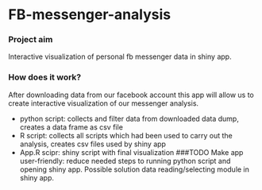 # FB-messenger-analysis
### Project aim
Interactive visualization of personal fb messenger data in shiny app.
### How does it work?
After downloading data from our facebook account this app will allow us to create interactive visualization of our messenger analysis.
- python script: collects and filter data from downloaded data dump, creates a data frame as csv file
- R script: collects all scripts which had been used to carry out the analysis, creates csv files used by shiny app
- App.R scipr: shiny script with final visualization
###TODO
Make app user-friendly: reduce needed steps to running python script and opening shiny app.
Possible solution data reading/selecting module in shiny app.
